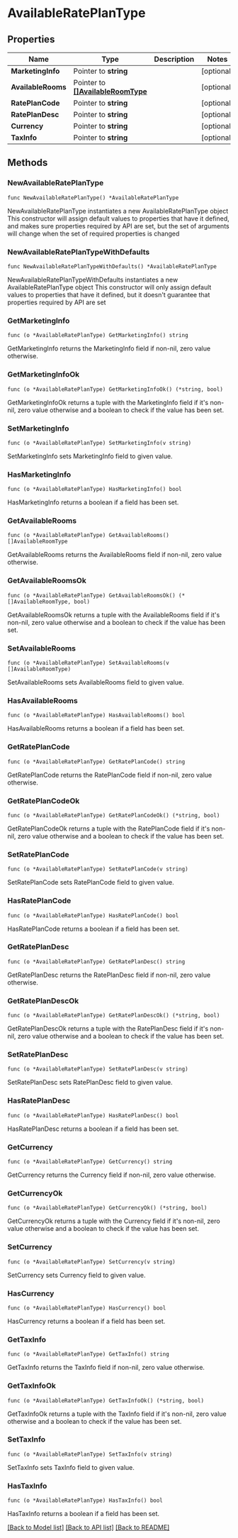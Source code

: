 # AvailableRatePlanType

## Properties

Name | Type | Description | Notes
------------ | ------------- | ------------- | -------------
**MarketingInfo** | Pointer to **string** |  | [optional] 
**AvailableRooms** | Pointer to [**[]AvailableRoomType**](AvailableRoomType.md) |  | [optional] 
**RatePlanCode** | Pointer to **string** |  | [optional] 
**RatePlanDesc** | Pointer to **string** |  | [optional] 
**Currency** | Pointer to **string** |  | [optional] 
**TaxInfo** | Pointer to **string** |  | [optional] 

## Methods

### NewAvailableRatePlanType

`func NewAvailableRatePlanType() *AvailableRatePlanType`

NewAvailableRatePlanType instantiates a new AvailableRatePlanType object
This constructor will assign default values to properties that have it defined,
and makes sure properties required by API are set, but the set of arguments
will change when the set of required properties is changed

### NewAvailableRatePlanTypeWithDefaults

`func NewAvailableRatePlanTypeWithDefaults() *AvailableRatePlanType`

NewAvailableRatePlanTypeWithDefaults instantiates a new AvailableRatePlanType object
This constructor will only assign default values to properties that have it defined,
but it doesn't guarantee that properties required by API are set

### GetMarketingInfo

`func (o *AvailableRatePlanType) GetMarketingInfo() string`

GetMarketingInfo returns the MarketingInfo field if non-nil, zero value otherwise.

### GetMarketingInfoOk

`func (o *AvailableRatePlanType) GetMarketingInfoOk() (*string, bool)`

GetMarketingInfoOk returns a tuple with the MarketingInfo field if it's non-nil, zero value otherwise
and a boolean to check if the value has been set.

### SetMarketingInfo

`func (o *AvailableRatePlanType) SetMarketingInfo(v string)`

SetMarketingInfo sets MarketingInfo field to given value.

### HasMarketingInfo

`func (o *AvailableRatePlanType) HasMarketingInfo() bool`

HasMarketingInfo returns a boolean if a field has been set.

### GetAvailableRooms

`func (o *AvailableRatePlanType) GetAvailableRooms() []AvailableRoomType`

GetAvailableRooms returns the AvailableRooms field if non-nil, zero value otherwise.

### GetAvailableRoomsOk

`func (o *AvailableRatePlanType) GetAvailableRoomsOk() (*[]AvailableRoomType, bool)`

GetAvailableRoomsOk returns a tuple with the AvailableRooms field if it's non-nil, zero value otherwise
and a boolean to check if the value has been set.

### SetAvailableRooms

`func (o *AvailableRatePlanType) SetAvailableRooms(v []AvailableRoomType)`

SetAvailableRooms sets AvailableRooms field to given value.

### HasAvailableRooms

`func (o *AvailableRatePlanType) HasAvailableRooms() bool`

HasAvailableRooms returns a boolean if a field has been set.

### GetRatePlanCode

`func (o *AvailableRatePlanType) GetRatePlanCode() string`

GetRatePlanCode returns the RatePlanCode field if non-nil, zero value otherwise.

### GetRatePlanCodeOk

`func (o *AvailableRatePlanType) GetRatePlanCodeOk() (*string, bool)`

GetRatePlanCodeOk returns a tuple with the RatePlanCode field if it's non-nil, zero value otherwise
and a boolean to check if the value has been set.

### SetRatePlanCode

`func (o *AvailableRatePlanType) SetRatePlanCode(v string)`

SetRatePlanCode sets RatePlanCode field to given value.

### HasRatePlanCode

`func (o *AvailableRatePlanType) HasRatePlanCode() bool`

HasRatePlanCode returns a boolean if a field has been set.

### GetRatePlanDesc

`func (o *AvailableRatePlanType) GetRatePlanDesc() string`

GetRatePlanDesc returns the RatePlanDesc field if non-nil, zero value otherwise.

### GetRatePlanDescOk

`func (o *AvailableRatePlanType) GetRatePlanDescOk() (*string, bool)`

GetRatePlanDescOk returns a tuple with the RatePlanDesc field if it's non-nil, zero value otherwise
and a boolean to check if the value has been set.

### SetRatePlanDesc

`func (o *AvailableRatePlanType) SetRatePlanDesc(v string)`

SetRatePlanDesc sets RatePlanDesc field to given value.

### HasRatePlanDesc

`func (o *AvailableRatePlanType) HasRatePlanDesc() bool`

HasRatePlanDesc returns a boolean if a field has been set.

### GetCurrency

`func (o *AvailableRatePlanType) GetCurrency() string`

GetCurrency returns the Currency field if non-nil, zero value otherwise.

### GetCurrencyOk

`func (o *AvailableRatePlanType) GetCurrencyOk() (*string, bool)`

GetCurrencyOk returns a tuple with the Currency field if it's non-nil, zero value otherwise
and a boolean to check if the value has been set.

### SetCurrency

`func (o *AvailableRatePlanType) SetCurrency(v string)`

SetCurrency sets Currency field to given value.

### HasCurrency

`func (o *AvailableRatePlanType) HasCurrency() bool`

HasCurrency returns a boolean if a field has been set.

### GetTaxInfo

`func (o *AvailableRatePlanType) GetTaxInfo() string`

GetTaxInfo returns the TaxInfo field if non-nil, zero value otherwise.

### GetTaxInfoOk

`func (o *AvailableRatePlanType) GetTaxInfoOk() (*string, bool)`

GetTaxInfoOk returns a tuple with the TaxInfo field if it's non-nil, zero value otherwise
and a boolean to check if the value has been set.

### SetTaxInfo

`func (o *AvailableRatePlanType) SetTaxInfo(v string)`

SetTaxInfo sets TaxInfo field to given value.

### HasTaxInfo

`func (o *AvailableRatePlanType) HasTaxInfo() bool`

HasTaxInfo returns a boolean if a field has been set.


[[Back to Model list]](../README.md#documentation-for-models) [[Back to API list]](../README.md#documentation-for-api-endpoints) [[Back to README]](../README.md)


